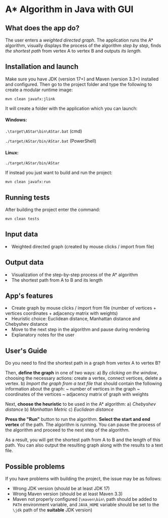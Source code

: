 <h1> A* Algorithm in Java with GUI</h1>

<h2> What does the app do?</h2>

The user enters a *weighted directed graph*. The application runs the A* algorithm, visually displays the process of the algorithm *step by step*, finds *the shortest path* from vertex A to vertex B and outputs *its length*.

<h2>Installation and launch</h2>
Make sure you have JDK (version 17+) and Maven (version 3.3+) installed and configured. Then go to the project folder and type the following to create a modular runtime image:

<code>mvn clean javafx:jlink</code>

It will create a folder with the application which you can launch:

<h4> Windows: </h4>

<code>.\target\AStar\bin\AStar.bat</code> (cmd)

<code>./target/AStar/bin/AStar.bat</code> (PowerShell)

<h4> Linux: </h4>

<code>./target/AStar/bin/AStar</code>

If instead you just want to build and run the project:

<code>mvn clean javafx:run</code>

<h2>Running tests</h2>

After building the project enter the command:

<code>mvn clean tests</code>

<h2>Input data</h2>

<li>Weighted directed graph (created by mouse clicks / import from file)</li>

<h2>Output data</h2>

<li>Visualization of the step-by-step process of the A* algorithm <br/></li>
<li>The shortest path from A to B and its length<br/></li>

<h2>App's features</h2>
<li>Create graph by mouse clicks / import from file (number of vertices + vertices coordinates + adjacency matrix with weights)</li>
<li>Heuristic choice: Euclidean distance, Manhattan distance and Chebyshev distance</li>
<li>Move to the next step in the algorithm and pause during rendering</li>
<li>Explanatory notes for the user</li>
<h2>User's Guide</h2>
<p> Do you need to find the shortest path in a graph from vertex A to vertex B?

Then, **define the graph** in one of two ways:
a) By *clicking on the window*, choosing the necessary actions: create a vertex, connect vertices, delete a vertex.
b) *Import the graph from a text file* that should contain the following information about the graph:
  ~ number of vertices in the graph
  ~ coordinates of the vertices
  ~ adjacency matrix of graph with weights

Next, **choose the heuristic** to be used in the A* algorithm:
a) *Chebyshev distance*
b) *Manhattan Metric*
c) *Euclidean distance*

**Press the "Run"** button to run the algorithm.
**Select the start and end vertex** of the path.
The algorithm is running.
You can pause the process of the algorithm and proceed to the next step of the algorithm.

As a result, you will get the shortest path from A to B and the length of this path.
You can also output the resulting graph along with the results to a text file.</p>

<h2>Possible problems</h2>

If you have problems with building the project, the issue may be as follows:

- Wrong JDK version (should be at least JDK 17)
- Wrong Maven version (should be at least Maven 3.3)
- Maven not properly configured (`\maven\bin\` path should be added to `PATH` environment variable, and `JAVA_HOME` variable should be set to the `\jdk` path of the <b>suitable</b> JDK version)